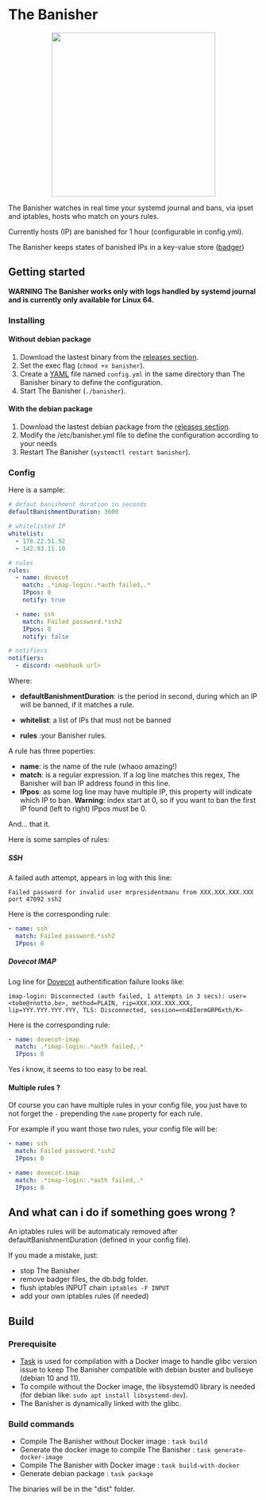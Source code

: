 # The Banisher

<p align="center">
  <img width="330" height="330" src="/etc/banisher.png">
</p>

The Banisher watches in real time your systemd journal and bans, via ipset and iptables, hosts who match on yours rules.  

Currently hosts (IP) are banished for 1 hour (configurable in config.yml).

The Banisher keeps states of banished IPs in a key-value store ([badger](https://github.com/dgraph-io/badger))   


## Getting started

__WARNING The Banisher works only with logs handled by systemd journal and is currently only available for Linux 64.__

### Installing

#### Without debian package

1. Download the lastest binary from the [releases section](https://github.com/olarriga/banisher/releases).
2. Set the exec flag (`chmod +x banisher`).
3. Create a [YAML](https://en.wikipedia.org/wiki/YAML) file named `config.yml` in the same directory than The Banisher binary to define the configuration.
4. Start The Banisher (`./banisher`).
 
#### With the debian package

1. Download the lastest debian package from the [releases section](https://github.com/olarriga/banisher/releases).
2. Modify the /etc/banisher.yml file to define the configuration according to your needs
3. Restart The Banisher (`systemctl restart banisher`).

### Config

Here is a sample: 

```yaml
# defaut banishment duration in seconds
defaultBanishmentDuration: 3600

# whitelisted IP
whitelist:
  - 178.22.51.92
  - 142.93.11.10

# rules
rules:
  - name: dovecot
    match: .*imap-login:.*auth failed,.*
    IPpos: 0
    notify: true

  - name: ssh
    match: Failed password.*ssh2
    IPpos: 0
    notify: false

# notifiers
notifiers:
  - discord: <webhook url>

```

Where:

- __defaultBanishmentDuration__: is the period in second, during which an IP will be banned, if it matches a rule.

- __whitelist__: a list of IPs that must not be banned

- __rules__ :your Banisher rules.

A rule has three poperties:
- __name__: is the name of the rule (whaoo amazing!)
- __match__: is a regular expression. If a log line matches this regex, The Banisher will ban IP address found in this line.
- __IPpos__: as some log line may have multiple IP, this property will indicate which IP to ban. __Warning__: index start at 0, so if you want to ban the first IP found (left to right) IPpos must be 0.

And... that it.

Here is some samples of rules:

##### SSH

A failed auth attempt, appears in log with this line:

```text
Failed password for invalid user mrpresidentmanu from XXX.XXX.XXX.XXX port 47092 ssh2
```

Here is the corresponding rule:

```yaml
- name: ssh
  match: Failed password.*ssh2
  IPpos: 0
```

##### Dovecot IMAP

Log line for [Dovecot](https://www.dovecot.org/) authentification failure looks like:

```text
imap-login: Disconnected (auth failed, 1 attempts in 3 secs): user=<tobe@rnotto.be>, method=PLAIN, rip=XXX.XXX.XXX.XXX, lip=YYY.YYY.YYY.YYY, TLS: Disconnected, session=<n48ImrmGRP6xth/K>
``` 

Here is the corresponding rule:

```yaml
- name: dovecot-imap
  match: .*imap-login:.*auth failed,.*
  IPpos: 0
```

Yes i know, it seems to too easy to be real.

#### Multiple rules ?

Of course you can have multiple rules in your config file, you just have to not forget the `-` prepending the `name` property for each rule.

For example if you want those two rules, your config file will be:

```yaml
- name: ssh
  match: Failed password.*ssh2
  IPpos: 0

- name: dovecot-imap
  match: .*imap-login:.*auth failed,.*
  IPpos: 0
```  

## And what can i do if something goes wrong ?

An iptables rules will be automaticaly removed after defaultBanishmentDuration (defined in your config file).

If you made a mistake, just:

- stop The Banisher
- remove badger files, the db.bdg folder.
- flush iptables INPUT chain `iptables -F INPUT`
- add your own iptables rules (if needed)   

## Build

### Prerequisite

- [Task](https://taskfile.dev/) is used for compilation with a Docker image to handle glibc version issue to keep The Banisher compatible with debian buster and bullseye (debian 10 and 11).
- To compile without the Docker image, the libsystemd0 library is needed (for debian like: `sudo apt install libsystemd-dev`).
- The Banisher is dynamically linked with the glibc.

### Build commands

- Compile The Banisher without Docker image : `task build`
- Generate the docker image to compile The Banisher : `task generate-docker-image`
- Compile The Banisher with Docker image : `task build-with-docker`
- Generate debian package : `task package`

The binaries will be in the "dist" folder.


